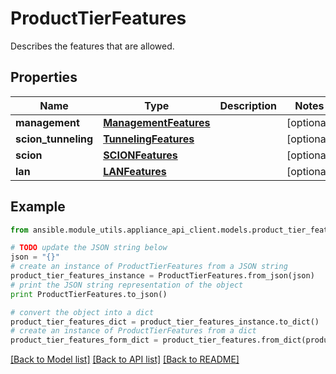 # ProductTierFeatures

Describes the features that are allowed. 

## Properties

Name | Type | Description | Notes
------------ | ------------- | ------------- | -------------
**management** | [**ManagementFeatures**](ManagementFeatures.md) |  | [optional] 
**scion_tunneling** | [**TunnelingFeatures**](TunnelingFeatures.md) |  | [optional] 
**scion** | [**SCIONFeatures**](SCIONFeatures.md) |  | [optional] 
**lan** | [**LANFeatures**](LANFeatures.md) |  | [optional] 

## Example

```python
from ansible.module_utils.appliance_api_client.models.product_tier_features import ProductTierFeatures

# TODO update the JSON string below
json = "{}"
# create an instance of ProductTierFeatures from a JSON string
product_tier_features_instance = ProductTierFeatures.from_json(json)
# print the JSON string representation of the object
print ProductTierFeatures.to_json()

# convert the object into a dict
product_tier_features_dict = product_tier_features_instance.to_dict()
# create an instance of ProductTierFeatures from a dict
product_tier_features_form_dict = product_tier_features.from_dict(product_tier_features_dict)
```
[[Back to Model list]](../README.md#documentation-for-models) [[Back to API list]](../README.md#documentation-for-api-endpoints) [[Back to README]](../README.md)


